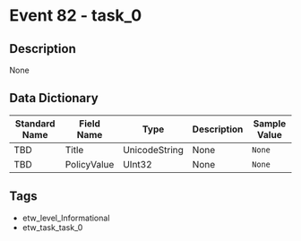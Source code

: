 # Event 82 - task_0

## Description
None

## Data Dictionary
|Standard Name|Field Name|Type|Description|Sample Value|
|---|---|---|---|---|
|TBD|Title|UnicodeString|None|`None`|
|TBD|PolicyValue|UInt32|None|`None`|

## Tags
* etw_level_Informational
* etw_task_task_0